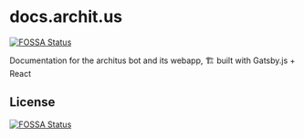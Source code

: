 # docs.archit.us
[![FOSSA Status](https://app.fossa.io/api/projects/git%2Bgithub.com%2Farchitus%2Fdocs.archit.us.svg?type=shield)](https://app.fossa.io/projects/git%2Bgithub.com%2Farchitus%2Fdocs.archit.us?ref=badge_shield)

Documentation for the architus bot and its webapp, 🏗 built with Gatsby.js + React


## License
[![FOSSA Status](https://app.fossa.io/api/projects/git%2Bgithub.com%2Farchitus%2Fdocs.archit.us.svg?type=large)](https://app.fossa.io/projects/git%2Bgithub.com%2Farchitus%2Fdocs.archit.us?ref=badge_large)